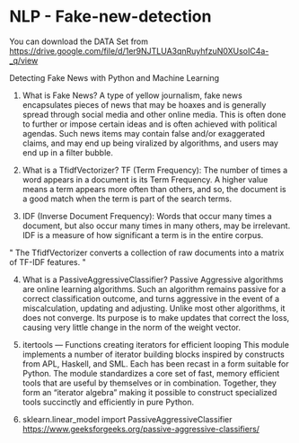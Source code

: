 # NLP - Fake-new-detection

You can download the DATA Set from
https://drive.google.com/file/d/1er9NJTLUA3qnRuyhfzuN0XUsoIC4a-_q/view

Detecting Fake News with Python and Machine Learning

1. What is Fake News?
A type of yellow journalism, fake news encapsulates pieces of news that may be hoaxes and is generally spread through social media and other online media. This is often done to further or impose certain ideas and is often achieved with political agendas. Such news items may contain false and/or exaggerated claims, and may end up being viralized by algorithms, and users may end up in a filter bubble.

2. What is a TfidfVectorizer?
TF (Term Frequency): The number of times a word appears in a document is its Term Frequency. A higher value means a term appears more often than others, and so, the document is a good match when the term is part of the search terms.

3. IDF (Inverse Document Frequency): Words that occur many times a document, but also occur many times in many others, may be irrelevant. IDF is a measure of how significant a term is in the entire corpus.

" The TfidfVectorizer converts a collection of raw documents into a matrix of TF-IDF features. "

4. What is a PassiveAggressiveClassifier?
Passive Aggressive algorithms are online learning algorithms. Such an algorithm remains passive for a correct classification outcome, and turns aggressive in the event of a miscalculation, updating and adjusting. Unlike most other algorithms, it does not converge. Its purpose is to make updates that correct the loss, causing very little change in the norm of the weight vector.

5. itertools — Functions creating iterators for efficient looping
This module implements a number of iterator building blocks inspired by constructs from APL, Haskell, and SML. Each has been recast in a form suitable for Python.
The module standardizes a core set of fast, memory efficient tools that are useful by themselves or in combination. Together, they form an “iterator algebra” making it possible to construct specialized tools succinctly and efficiently in pure Python.

6. sklearn.linear_model import PassiveAggressiveClassifier
    https://www.geeksforgeeks.org/passive-aggressive-classifiers/
